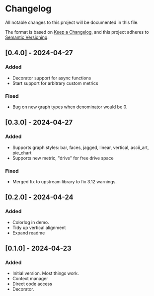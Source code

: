 # Changelog

All notable changes to this project will be documented in this file.

The format is based on [Keep a Changelog](https://keepachangelog.com/en/1.0.0/),
and this project adheres to [Semantic Versioning](https://semver.org/spec/v2.0.0.html).

## [0.4.0] - 2024-04-27

### Added

- Decorator support for async functions
- Start support for arbitrary custom metrics

### Fixed
- Bug on new graph types when denominator would be 0. 

## [0.3.0] - 2024-04-27

### Added

- Supports graph styles: bar, faces, jagged, linear, vertical, ascii_art, pie_chart
- Supports new metric, "drive" for free drive space

### Fixed
- Merged fix to upstream library to fix 3.12 warnings.

## [0.2.0] - 2024-04-24

### Added

- Colorlog in demo.
- Tidy up vertical alignment
- Expand readme

## [0.1.0] - 2024-04-23

### Added

- Initial version. Most things work.
- Context manager
- Direct code access
- Decorator.

